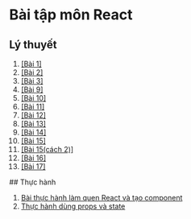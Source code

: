 # Bài tập môn React
## Lý thuyết
<ol>
  <li><a href="https://codepen.io/PhamMinhTri20/pen/QWreNgW">[Bài 1]</a></li>
  <li><a href="https://codepen.io/PhamMinhTri20/pen/ExLqRLX">[Bài 2]</a></li>
  <li><a href="https://codepen.io/PhamMinhTri20/pen/qBYeyZM">[Bài 3]</a></li>
  <!-- <li><a href="https://codepen.io/PhamMinhTri20/pen/ExLqRLX">[Bài 4]</a></li>
  <li><a href="https://codepen.io/PhamMinhTri20/pen/QWreNgW">[Bài 5]</a></li>
  <li><a href="https://codepen.io/PhamMinhTri20/pen/ExLqRLX">[Bài 6]</a></li>
  <li><a href="https://codepen.io/PhamMinhTri20/pen/QWreNgW">[Bài 7]</a></li>
  <li><a href="https://codepen.io/PhamMinhTri20/pen/ExLqRLX">[Bài 8]</a></li> -->
  <li><a href="https://codepen.io/PhamMinhTri20/pen/JjZKNKM">[Bài 9]</a></li>
  <li><a href="https://codepen.io/PhamMinhTri20/pen/BaVzZoz">[Bài 10]</a></li>
  <li><a href="https://codepen.io/PhamMinhTri20/pen/zYaBzvJ">[Bài 11]</a></li>
  <li><a href="https://codepen.io/PhamMinhTri20/pen/rNKjEQG">[Bài 12]</a></li>
  <li><a href="https://codepen.io/PhamMinhTri20/pen/gOKmqxx">[Bài 13]</a></li>
  <li><a href="https://codepen.io/PhamMinhTri20/pen/LYrWqZE">[Bài 14]</a></li>
  <li><a href="https://codepen.io/PhamMinhTri20/pen/gOKmqMm">[Bài 15]</a></li>
  <li><a href="https://codepen.io/PhamMinhTri20/pen/WNygWQW">[Bài 15(cách 2)]</a></li>
  <li><a href="https://codepen.io/PhamMinhTri20/pen/abKLVvM">[Bài 16]</a></li>
  <li><a href="https://codepen.io/PhamMinhTri20/pen/QWxmVBQ">[Bài 17]</a></li>
  <!-- <li><a href="https://codepen.io/PhamMinhTri20/pen/QWreNgW">[Bài 18]</a></li>
  <li><a href="https://codepen.io/PhamMinhTri20/pen/QWreNgW">[Bài 19]</a></li>
  <li><a href="https://codepen.io/PhamMinhTri20/pen/ExLqRLX">[Bài 20]</a></li> -->
</ol>
## Thực hành
<ol>
  <li><a href="https://codesandbox.io/s/web-design-ujv638">Bài thực hành làm quen React và tạo component</a>
  <li><a href="https://codesandbox.io/s/thuc-hanh-dung-props-va-state-1f3osb">Thực hành dùng props và state</a>
</ol>
